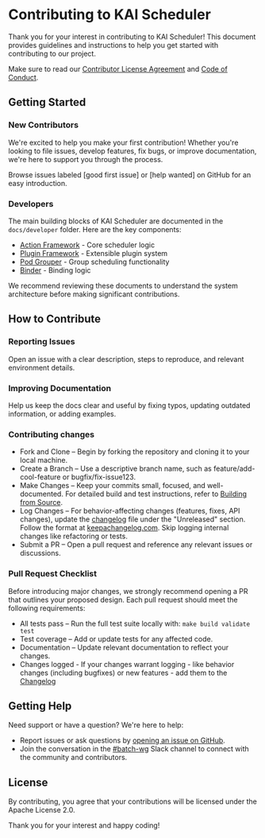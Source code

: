 # Contributing to KAI Scheduler

Thank you for your interest in contributing to KAI Scheduler! This document provides guidelines and instructions to help you get started with contributing to our project.

Make sure to read our [Contributor License Agreement](CLA.md) and [Code of Conduct](code_of_conduct.md).

## Getting Started
### New Contributors
We're excited to help you make your first contribution! Whether you're looking to file issues, develop features, fix bugs, or improve documentation, we're here to support you through the process.

Browse issues labeled [good first issue] or [help wanted] on GitHub for an easy introduction.

### Developers
The main building blocks of KAI Scheduler are documented in the `docs/developer` folder. Here are the key components:
- [Action Framework](docs/developer/action-framework.md) - Core scheduler logic
- [Plugin Framework](docs/developer/plugin-framework.md) - Extensible plugin system
- [Pod Grouper](docs/developer/pod-grouper.md) - Group scheduling functionality
- [Binder](docs/developer/binder.md) - Binding logic

We recommend reviewing these documents to understand the system architecture before making significant contributions.

## How to Contribute
### Reporting Issues
Open an issue with a clear description, steps to reproduce, and relevant environment details.

### Improving Documentation
Help us keep the docs clear and useful by fixing typos, updating outdated information, or adding examples.

### Contributing changes
- Fork and Clone – Begin by forking the repository and cloning it to your local machine.
- Create a Branch – Use a descriptive branch name, such as feature/add-cool-feature or bugfix/fix-issue123.
- Make Changes – Keep your commits small, focused, and well-documented. For detailed build and test instructions, refer to [Building from Source](docs/developer/building-from-source.md).
- Log Changes – For behavior-affecting changes (features, fixes, API changes), update the [changelog](CHANGELOG.md) file under the "Unreleased" section. Follow the format at [keepachangelog.com](https://keepachangelog.com/en/1.1.0/). Skip logging internal changes like refactoring or tests.
- Submit a PR – Open a pull request and reference any relevant issues or discussions.

### Pull Request Checklist
Before introducing major changes, we strongly recommend opening a PR that outlines your proposed design.
Each pull request should meet the following requirements:
- All tests pass – Run the full test suite locally with: `make build validate test`
- Test coverage – Add or update tests for any affected code.
- Documentation – Update relevant documentation to reflect your changes.
- Changes logged - If your changes warrant logging - like behavior changes (including bugfixes) or new features - add them to the [Changelog](CHANGELOG.md)

## Getting Help
Need support or have a question? We're here to help:
- Report issues or ask questions by [opening an issue on GitHub](https://github.com/NVIDIA/KAI-Scheduler/issues).
- Join the conversation in the [#batch-wg](https://cloud-native.slack.com/archives/C02Q5DFF3MM) Slack channel to connect with the community and contributors.

## License
By contributing, you agree that your contributions will be licensed under the Apache License 2.0.

Thank you for your interest and happy coding!

